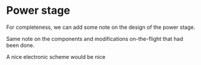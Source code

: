 # Power stage

For completeness, we can add some note on the design of the power stage.

Same note on the components and modifications on-the-flight that had been done.

A nice electronic scheme would be nice
